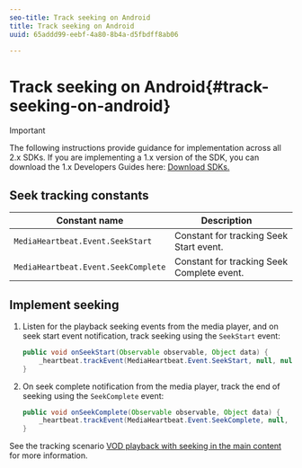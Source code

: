 ```yaml
---
seo-title: Track seeking on Android
title: Track seeking on Android
uuid: 65addd99-eebf-4a80-8b4a-d5fbdff8ab06

---
```


# Track seeking on Android{#track-seeking-on-android}

>[!IMPORTANT]
>
>The following instructions provide guidance for implementation across all 2.x SDKs. If you are implementing a 1.x version of the SDK, you can download the 1.x Developers Guides here: [Download SDKs.](/help/sdk-implement/download-sdks.md)

## Seek tracking constants

|  Constant name  | Description&nbsp;&nbsp;&nbsp;&nbsp;  |
|---|---|
|  `MediaHeartbeat.Event.SeekStart`  | Constant for tracking Seek Start event.  |
|  `MediaHeartbeat.Event.SeekComplete`  | Constant for tracking Seek Complete event.  |

## Implement seeking

1. Listen for the playback seeking events from the media player, and on seek start event notification, track seeking using the `SeekStart` event: 

    ```java
    public void onSeekStart(Observable observable, Object data) {  
        _heartbeat.trackEvent(MediaHeartbeat.Event.SeekStart, null, null); 
    }
    ```

1. On seek complete notification from the media player, track the end of seeking using the `SeekComplete` event: 

    ```java
    public void onSeekComplete(Observable observable, Object data) {  
        _heartbeat.trackEvent(MediaHeartbeat.Event.SeekComplete, null, null); 
    }
    ```

See the tracking scenario [VOD playback with seeking in the main content](/help/sdk-implement/tracking-scenarios/vod-seeking.md) for more information.
